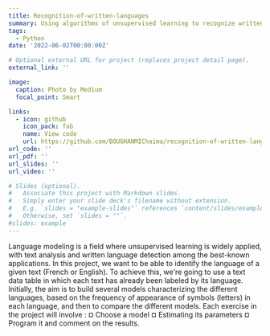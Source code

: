 ```yaml
---
title: Recognition-of-written-languages
summary: Using algorithms of unsupervised learning to recognize written languages.
tags:
  - Python
date: '2022-06-02T00:00:00Z'

# Optional external URL for project (replaces project detail page).
external_link: ''

image:
  caption: Photo by Medium
  focal_point: Smart

links:
  - icon: github
    icon_pack: fab
    name: View code
    url: https://github.com/BOUGHANMIChaima/recognition-of-written-languages
url_code: ''
url_pdf: ''
url_slides: ''
url_video: ''

# Slides (optional).
#   Associate this project with Markdown slides.
#   Simply enter your slide deck's filename without extension.
#   E.g. `slides = "example-slides"` references `content/slides/example-slides.md`.
#   Otherwise, set `slides = ""`.
#slides: example
---
```


Language modeling is a field where unsupervised learning is widely applied, with text analysis and written language detection among the best-known applications. In this project, we want to be able to identify the language of a given text (French or English). To achieve this, we're going to use a text data table in which each text has already been labeled by its language. Initially, the aim is to build several models characterizing the different languages, based on the frequency of appearance of symbols (letters) in each language, and then to compare the different models.
Each exercise in the project will involve :
¤ Choose a model
¤ Estimating its parameters
¤ Program it and comment on the results.